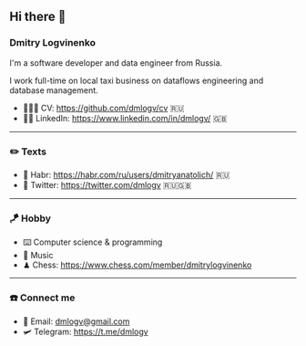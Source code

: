 ## Hi there 👋

### Dmitry Logvinenko

I'm a software developer and data engineer from Russia. 

I work full-time on local taxi business on dataflows engineering and database management.


- 👨🏻‍💻 CV: https://github.com/dmlogv/cv 🇷🇺
- 🤼‍♂️ LinkedIn: https://www.linkedin.com/in/dmlogv/ 🇬🇧

---

### ✏️ Texts

- 📝 Habr: https://habr.com/ru/users/dmitryanatolich/ 🇷🇺
- 🦉 Twitter: https://twitter.com/dmlogv 🇷🇺🇬🇧

---

### 🪁 Hobby

- ⌨️ Computer science & programming
- 🎼 Music 
-  ♟ Chess: https://www.chess.com/member/dmitrylogvinenko

---
<!--
### 📊 Some stats

![Anurag's github stats](https://github-readme-stats.vercel.app/api?hide_border=true&show_icons=true&count_private=true&username=dmlogv)

![Top Langs](https://github-readme-stats.vercel.app/api/top-langs/?hide_border=true&layout=compact&username=dmlogv)

- ⚖️ [My contributions](https://github.com/pulls?q=author%3Adm-logv+-user%3Admlogv)

---
-->
### ☎️ Connect me

- 📧 Email: dmlogv@gmail.com
- 🛩 Telegram: https://t.me/dmlogv
